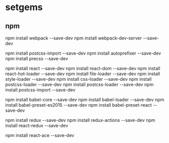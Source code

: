 # setgems

## npm

npm install webpack --save-dev
npm install webpack-dev-server --save-dev

npm install postcss-import --save-dev
npm install autoprefixer --save-dev
npm install precss --save-dev

npm install react --save-dev
npm install react-dom --save-dev
npm install react-hot-loader --save-dev
npm install file-loader --save-dev
npm install style-loader --save-dev
npm install css-loader --save-dev
npm install postcss-loader --save-dev
npm install postcss-loader --save-dev
npm install postcss-import --save-dev

npm install babel-core --save-dev
npm install babel-loader --save-dev
npm install babel-preset-es2015 --save-dev
npm install babel-preset-react --save-dev

npm install redux --save-dev
npm install redux-actions --save-dev
npm install react-redux --save-dev

npm install react-ace --save-dev
